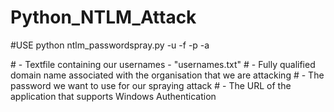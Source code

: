 # Python_NTLM_Attack
#USE python ntlm_passwordspray.py -u <userfile> -f <fqdn> -p <password> -a <attackurl>

#<userfile> - Textfile containing our usernames - "usernames.txt"
#<fqdn> - Fully qualified domain name associated with the organisation that we are attacking
#<password> - The password we want to use for our spraying attack
#<attackurl> - The URL of the application that supports Windows Authentication
